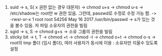 1. suid       -> s, S( x 권한 없는 경우 대문자)
   -> chmod u+s 
   -> chmod u-s
   -> /etc/shadow는 root만 w 권한 있음. 그런데, passwd로 수정로 수정 가능 함.
   -> -rwsr-xr-x 1 root root 54256 May 16  2017 /usr/bin/passwd
   -> s가 있는 것을 볼수 있음. 저 파일 소유자의 권한을 빌림
2. sgid       -> s, S
   -> chmod g+s
   -> 소유 그룹의 권한을 빌림
3. sticky bit -> t, T
   -> chmod +t
   -> chmod -t
   -> chmod o+t
   -> chmod o-s
   -> root의 tmp 폴더 (임시 폴더), 여러 사용자가 동시에 이용
     : 소유자만 지울수 있도록 설정



